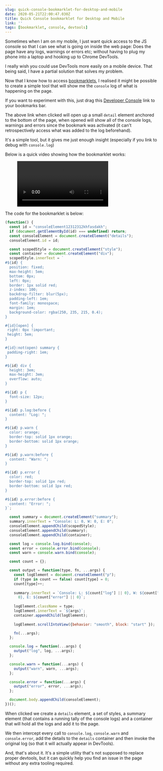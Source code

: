 ```yaml
---
slug: quick-console-bookmarklet-for-desktop-and-mobile
date: 2020-05-21T22:00:47.030Z
title: Quick Console bookmarklet for Desktop and Mobile
link: ''
tags: [bookmarklet, console, devtools]
---
```


Sometimes when I am on my mobile, I just want quick access to the JS console so that I can see what is going on inside the web page: Does the page have any logs, warnings or errors etc; without having to plug my phone into a laptop and hooking up to Chrome DevTools.

I really wish you could use DevTools more easily on a mobile device. That being said, I have a partial solution that solves my problem.

Now that I know how to access [bookmarklets](/use-bookmarklets-on-chrome-on-android/), I realised it might be possible to create a simple tool that will show me the `console` log of what is happening on the page.

If you want to experiment with this, just drag this <a href='javascript:(function()%7B(function() %7Bconst id %3D "consoleElement12312312khfasdakh"%3Bif (document.getElementById(id) %3D%3D%3D undefined) return%3Bconst consoleElement %3D document.createElement("details")%3BconsoleElement.id %3D id%3Bconst scopedStyle %3D document.createElement("style")%3Bconst container %3D document.createElement("div")%3BscopedStyle.innerText %3D %60%23%24%7Bid%7D %7Bposition%3A fixed%3Bmax-height%3A 5em%3Bbottom%3A 0px%3Bleft%3A 0px%3Bborder%3A 1px solid red%3Bz-index%3A 100%3Bbackdrop-filter%3A blur(5px)%3Bpadding-left%3A 1em%3Bfont-family%3A monospace%3Bmargin%3A 1em%3Bbackground-color%3A rgba(250%2C 235%2C 215%2C 0.4)%3B%7D%23%7Bid%7D%5Bopen%5D %7Bright%3A 0px !important%3Bheight%3A 5em%3B%7D%23%7Bid%7D%3Anot(open) summary %7Bpadding-right%3A 1em%3B%7D%23%24%7Bid%7D div %7Bheight%3A 3em%3Bmax-height%3A 3em%3Boverflow%3A auto%3B%7D%23%24%7Bid%7D p %7Bfont-size%3A 12px%3B%7D%23%24%7Bid%7D p.log%3Abefore %7Bcontent%3A "Log%3A "%3B%7D%23%24%7Bid%7D  p.warn %7Bcolor%3A orange%3Bborder-top%3A solid 1px orange%3Bborder-bottom%3A solid 1px orange%3B%7D%23%24%7Bid%7D p.warn%3Abefore %7Bcontent%3A "Warn%3A "%3B%7D%23%24%7Bid%7D p.error %7Bcolor%3A red%3Bborder-top%3A solid 1px red%3Bborder-bottom%3A solid 1px red%3B%7D%23%24%7Bid%7D p.error%3Abefore %7Bcontent%3A "Error%3A "%3B%7D%60%3Bconst summary %3D document.createElement("summary")%3Bsummary.innerText %3D "Console%3A L%3A 0%2C W%3A 0%2C E%3A 0"%3BconsoleElement.appendChild(scopedStyle)%3BconsoleElement.appendChild(summary)%3BconsoleElement.appendChild(container)%3Bconst log %3D console.log.bind(console)%3Bconst error %3D console.error.bind(console)%3Bconst warn %3D console.warn.bind(console)%3Bconst count %3D %7B%7D%3Bconst output %3D function(type%2C fn%2C ...args) %7Bconst logElement %3D document.createElement("p")%3Bif (type in count %3D%3D false) count%5Btype%5D %3D 0%3Bcount%5Btype%5D%2B%2B%3BlogElement.className %3D type%3Bcontainer.appendChild(logElement)%3BlogElement.innerText %3D %60%24%7Bargs%7D%60%3Bsummary.innerText %3D %60Console%3A L%3A %24%7Bcount%5B"log"%5D %7C%7C 0%7D%2C W%3A %24%7Bcount%5B"warn"%5D %7C%7C 0%7D%2C E%3A %24%7Bcount%5B"error"%5D %7C%7C 0%7D%60%3Bfn(...args)%3B%7D%3Bconsole.log %3D function(...args) %7Boutput("log"%2C log%2C ...args)%3B%7D%3Bconsole.warn %3D function(...args) %7Boutput("warn"%2C warn%2C ...args)%3B%7D%3Bconsole.error %3D function(...args) %7Boutput("error"%2C error%2C ...args)%3B%7D%3Bdocument.body.appendChild(consoleElement)%3B%7D)()%7D)()'>Developer Console</a> link to your bookmarks bar.

The above link when clicked will open up a small `detail` element anchored to the bottom of the page, when opened will show all of the console logs, warnings and errors since the bookmark was activated (it can't retrospectively access what was added to the log beforehand).

It's a simple tool, but it gives me just enough insight (especially if you link to debug with `console.log`)

Below is a quick video showing how the bookmarklet works:

<figure><video src="/videos/2020-05-21-quick-console-bookmarklet-for-desktop-and-mobile-0.mp4" alt="A bookmarklet that shows the console logs" controls></video></figure>

The code for the bookmarklet is below:

```JavaScript
(function() {
  const id = "consoleElement12312312khfasdakh";
  if (document.getElementById(id) === undefined) return;
  const consoleElement = document.createElement("details");
  consoleElement.id = id;

  const scopedStyle = document.createElement("style");
  const container = document.createElement("div");
  scopedStyle.innerText = `
#${id} {
  position: fixed;
  max-height: 5em;
  bottom: 0px;
  left: 0px;
  border: 1px solid red;
  z-index: 100;
  backdrop-filter: blur(5px);
  padding-left: 1em;
  font-family: monospace;
  margin: 1em;
  background-color: rgba(250, 235, 215, 0.4);
}

#{id}[open] {
 right: 0px !important;
 height: 5em;
}

#{id}:not(open) summary {
 padding-right: 1em;
}

#${id} div {
  height: 3em;
  max-height: 3em;
  overflow: auto;
}

#${id} p {
  font-size: 12px;
}

#${id} p.log:before {
  content: "Log: ";
}

#${id} p.warn {
  color: orange;
  border-top: solid 1px orange;
  border-bottom: solid 1px orange;
}

#${id} p.warn:before {
  content: "Warn: ";
}

#${id} p.error {
  color: red;
  border-top: solid 1px red;
  border-bottom: solid 1px red;
}

#${id} p.error:before {
  content: "Error: ";
}`;

  const summary = document.createElement("summary");
  summary.innerText = "Console: L: 0, W: 0, E: 0";
  consoleElement.appendChild(scopedStyle);
  consoleElement.appendChild(summary);
  consoleElement.appendChild(container);

  const log = console.log.bind(console);
  const error = console.error.bind(console);
  const warn = console.warn.bind(console);

  const count = {};

  const output = function(type, fn, ...args) {
    const logElement = document.createElement("p");
    if (type in count == false) count[type] = 0;
    count[type]++;
    
    summary.innerText = `Console: L: ${count["log"] || 0}, W: ${count["warn"] ||
      0}, E: ${count["error"] || 0}`;
    
    logElement.className = type;
    logElement.innerText = `${args}`;
    container.appendChild(logElement);
    
    logElement.scrollIntoView({behavior: "smooth", block: "start" });

    fn(...args);
  };

  console.log = function(...args) {
    output("log", log, ...args);
  };

  console.warn = function(...args) {
    output("warn", warn, ...args);
  };

  console.error = function(...args) {
    output("error", error, ...args);
  };

  document.body.appendChild(consoleElement);
})();
```

When clicked we create a `details` element, a set of styles, a summary element (that contains a running tally of the console logs) and a container that will hold all the logs and add it to the page.

We then intercept every call to `console.log`, `console.warn` and `console.error`, add the details to the `details` container and then invoke the original log (so that it will actually appear in DevTools).

And, that's about it. It's a simple utility that's not supposed to replace proper devtools, but it can quickly help you find an issue in the page without any extra tooling required.

